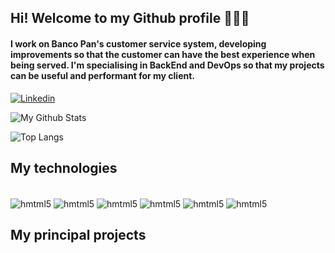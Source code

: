 
## Hi! Welcome to my Github profile 👨‍💻🚀
#### I work on Banco Pan's customer service system, developing improvements so that the customer can have the best experience when being served. I'm specialising in BackEnd and DevOps so that my projects can be useful and performant for my client.

[![Linkedin](https://img.shields.io/badge/LinkedIn-0077B5?style=for-the-badge&logo=linkedin&logoColor=white)](https://www.linkedin.com/in/vinicius-chapula-7bb516207/)

![My Github Stats](https://github-readme-stats.vercel.app/api?username=viniciuschapula&show_icons=true&theme=github_dark_dimmed)

![Top Langs](https://github-readme-stats.vercel.app/api/top-langs/?username=viniciuschapula&size_weight=0.5&count_weight=0.5)

## My technologies

<div style="display: incline_block"><br/>
    <img align="center" alt="hmtml5" src="https://img.shields.io/badge/.NET-5C2D91?style=for-the-badge&logo=.net&logoColor=white">
    <img align="center" alt="hmtml5" src="https://img.shields.io/badge/C%23-239120?style=for-the-badge&logo=c-sharp&logoColor=white">
    <img align="center" alt="hmtml5" src="https://img.shields.io/badge/Microsoft_SQL_Server-CC2927?style=for-the-badge&logo=microsoft-sql-server&  logoColor=white">
    <img align="center" alt="hmtml5" src="https://img.shields.io/badge/GIT-E44C30?style=for-the-badge&logo=git&logoColor=white">
    <img align="center" alt="hmtml5" src="https://img.shields.io/badge/Amazon_AWS-FF9900?style=for-the-badge&logo=amazonaws&logoColor=white">
    <img align="center" alt="hmtml5" src="https://img.shields.io/badge/Azure_DevOps-0078D7?style=for-the-badge&logo=azure-devops&logoColor=white">
</div>

## My principal projects
